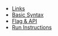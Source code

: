 - [Links](./link.md)
- [Basic Syntax](./syntax.md)
- [Flag & API](./predicate.md)
- [Run Instructions](./run.md)